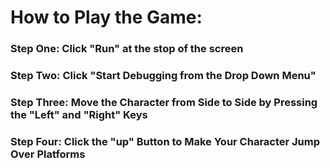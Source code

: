 # How to Play the Game:

### Step One: Click "Run" at the stop of the screen

### Step Two: Click "Start Debugging from the Drop Down Menu"

### Step Three: Move the Character from Side to Side by Pressing the "Left" and "Right" Keys

### Step Four: Click the "up" Button to Make Your Character Jump Over Platforms
